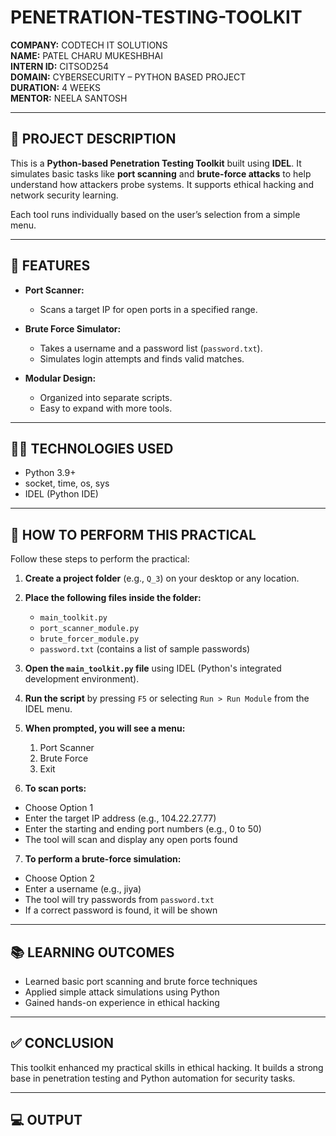# PENETRATION-TESTING-TOOLKIT

**COMPANY:** CODTECH IT SOLUTIONS  
**NAME:** PATEL CHARU MUKESHBHAI  
**INTERN ID:** CITSOD254  
**DOMAIN:** CYBERSECURITY – PYTHON BASED PROJECT  
**DURATION:** 4 WEEKS  
**MENTOR:** NEELA SANTOSH

---

## 📄 PROJECT DESCRIPTION

This is a **Python-based Penetration Testing Toolkit** built using **IDEL**. It simulates basic tasks like **port scanning** and **brute-force attacks** to help understand how attackers probe systems. It supports ethical hacking and network security learning.

Each tool runs individually based on the user’s selection from a simple menu.

---

## 🔧 FEATURES

- **Port Scanner:**
  - Scans a target IP for open ports in a specified range.

- **Brute Force Simulator:**
  - Takes a username and a password list (`password.txt`).
  - Simulates login attempts and finds valid matches.

- **Modular Design:**
  - Organized into separate scripts.
  - Easy to expand with more tools.

---

## 🧑‍💻 TECHNOLOGIES USED

- Python 3.9+
- socket, time, os, sys
- IDEL (Python IDE)

---

## 🧪 HOW TO PERFORM THIS PRACTICAL

Follow these steps to perform the practical:

1. **Create a project folder** (e.g., `Q_3`) on your desktop or any location.

2. **Place the following files inside the folder:**
   - `main_toolkit.py`
   - `port_scanner_module.py`
   - `brute_forcer_module.py`
   - `password.txt` (contains a list of sample passwords)

3. **Open the `main_toolkit.py` file** using IDEL (Python's integrated development environment).

4. **Run the script** by pressing `F5` or selecting `Run > Run Module` from the IDEL menu.

5. **When prompted, you will see a menu:**
     1. Port Scanner
     2. Brute Force
     3. Exit

7. **To scan ports:**
- Choose Option 1
- Enter the target IP address (e.g., 104.22.27.77)
- Enter the starting and ending port numbers (e.g., 0 to 50)
- The tool will scan and display any open ports found

7. **To perform a brute-force simulation:**
- Choose Option 2
- Enter a username (e.g., jiya)
- The tool will try passwords from `password.txt`
- If a correct password is found, it will be shown

---

## 📚 LEARNING OUTCOMES

- Learned basic port scanning and brute force techniques
- Applied simple attack simulations using Python
- Gained hands-on experience in ethical hacking

---

## ✅ CONCLUSION

This toolkit enhanced my practical skills in ethical hacking. It builds a strong base in penetration testing and Python automation for security tasks.

---

## 💻 OUTPUT




